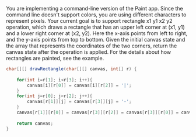You are implementing a command-line version of the Paint app. Since the command line doesn't support colors, you are using different characters to represent pixels. Your current goal is to support rectangle x1 y1 x2 y2 operation, which draws a rectangle that has an upper left corner at (x1, y1) and a lower right corner at (x2, y2). Here the x-axis points from left to right, and the y-axis points from top to bottom.
Given the initial canvas state and the array that represents the coordinates of the two corners, return the canvas state after the operation is applied. For the details about how rectangles are painted, see the example.
```java
char[][] drawRectangle(char[][] canvas, int[] r) {
    
    for(int i=r[1]; i<r[3]; i++){
        canvas[i][r[0]] = canvas[i][r[2]] = '|';        
    }
    for(int j=r[0]; j<r[2]; j++){
        canvas[r[1]][j] = canvas[r[3]][j] = '-';
    }
    canvas[r[1]][r[0]] = canvas[r[3]][r[2]] = canvas[r[3]][r[0]] = canvas[r[1]][r[2]] = '*';
    
    return canvas;
}
```